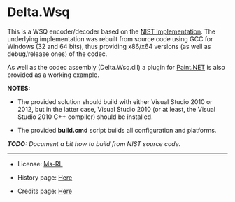 Delta.Wsq
=========

This is a WSQ encoder/decoder based on the [NIST implementation](http://www.nist.gov/itl/iad/ig/nbis.cfm). 
The underlying implementation was rebuilt from source code using GCC for Windows (32 and 64 bits), thus providing 
x86/x64 versions (as well as debug/release ones) of the codec.

As well as the codec assembly (Delta.Wsq.dll) a plugin for [Paint.NET](http://www.getpaint.net/) is also provided as a working example.

**NOTES:** 

* The provided solution should build with either Visual Studio 2010 or 2012, but in the latter case, Visual Studio 2010 (or at least,
the Visual Studio 2010 C++ compiler) should be installed.

* The provided **build.cmd** script builds all configuration and platforms.

*__TODO:__ Document a bit how to build from NIST source code.*

-----------------------------------------------------------------------------------------
* License: [Ms-RL][msrl]
* History page: [Here][history]
* Credits page: [Here][credits]

  [msrl]: License.md "MS-RL License"
  [history]: History.md "History"
  [credits]: Credits.md "Credits"